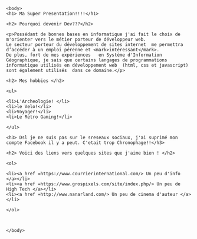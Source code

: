 <!DOCTYPE html>
<html>
    <head>
        <meta charset="utf-8" />
        <title>Challenge Cefim</title>
    </head>

    <body>
    <h1> Ma Super Presentation!!!!</h1>
    
    <h2> Pourquoi devenir Dev???</h2>
    
    <p>Possédant de bonnes bases en informatique j'ai fait le choix de m'orienter vers le métier porteur de développeur web. 
    Le secteur porteur du développement de sites internet  me permettra d’accéder à un emploi pérenne et <mark>intéressant</mark>. 
    De plus, fort de mes expériences   en Système d'Information Géographique, je sais que certains langages de programmations 
    informatique utilisés en développement web  (html, css et javascript) sont également utilisés  dans ce domaine.</p>
    
    <h2> Mes hobbies </h2>
    
    <ul>
    
    <li>L'Archeologie! </li>
    <li>le Velo!</li>
    <li>Voyager!</li>
    <li>Le Retro Gaming!</li>
    
    </ul>
    
    <h3> Dsl je ne suis pas sur le sreseaux sociaux, j'ai suprimé mon compte Facebook il y a peut. C'etait trop Chronophage!!</h3>
    
    <h2> Voici des liens vers quelques sites que j'aime bien ! </h2>
    
    <ol>
    
    <li><a href =https://www.courrierinternational.com/> Un peu d'info </a></li>
    <li><a href =https://www.grospixels.com/site/index.php/> Un peu de High Tech </a></li>
    <li><a href =http://www.nanarland.com/> Un peu de cinema d'auteur </a></li>
      
    </ol>
    
    
    
    </body>
</html>
    
    

